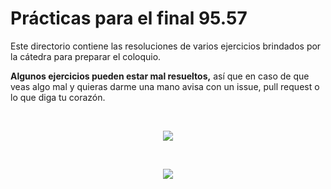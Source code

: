 # Prácticas para el final 95.57

Este directorio contiene las resoluciones de varios ejercicios brindados por la cátedra para preparar el coloquio. 

**Algunos ejercicios pueden estar mal resueltos,** así que en caso de que veas algo mal y quieras darme una mano avisa con un issue, pull request o lo que diga tu corazón. 

<br><p align="center"><img src="./docs/screenshots/writeback.jpg"/></p>

<br><p align="center"><img src="./docs/screenshots/writethrough.jpg"/></p>

